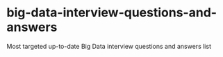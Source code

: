 # big-data-interview-questions-and-answers
Most targeted up-to-date Big Data interview questions and answers list
